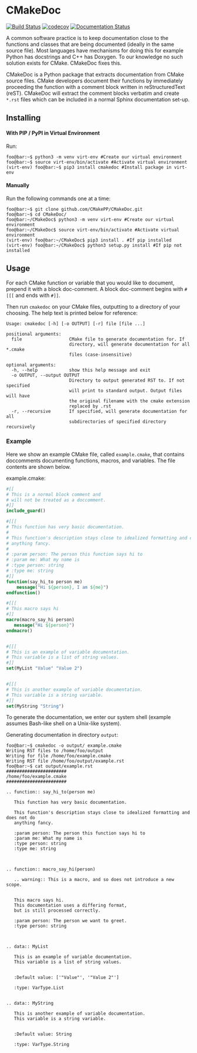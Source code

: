 # CMakeDoc
[![Build Status](https://travis-ci.com/CMakePP/CMakeDoc.svg?branch=master)](
https://travis-ci.com/CMakePP/CMakeDoc)
[![codecov](
https://codecov.io/gh/CMakePP/CMakeDoc/branch/master/graph/badge.svg)](
https://codecov.io/gh/CMakePP/CMakeDoc)
[![Documentation Status](
https://readthedocs.org/projects/cmakedoc/badge/?version=latest)](
https://cmakedoc.readthedocs.io/en/latest/?badge=latest)

A common software practice is to keep documentation close to the functions and
classes that are being documented (ideally in the same source file). Most
languages have mechanisms for doing this for example Python has docstrings and
C++ has Doxygen. To our knowledge no such solution exists for CMake. CMakeDoc
fixes this.

CMakeDoc is a Python package that extracts documentation from CMake source
files. CMake developers document their functions by immediately proceeding the
function with a comment block written in reStructuredText (reST). CMakeDoc will
extract the comment blocks verbatim and create `*.rst` files which can be
included in a normal Sphinx documentation set-up.

## Installing

#### With PIP / PyPI in Virtual Environment
Run:
```console
foo@bar:~$ python3 -m venv virt-env #Create our virtual environment
foo@bar:~$ source virt-env/bin/activate #Activate virtual environment
(virt-env) foo@bar:~$ pip3 install cmakedoc #Install package in virt-env
```

#### Manually
Run the following commands one at a time:

```console
foo@bar:~$ git clone github.com/CMakePP/CMakeDoc.git
foo@bar:~$ cd CMakeDoc/
foo@bar:~/CMakeDoc$ python3 -m venv virt-env #Create our virtual environment
foo@bar:~/CMakeDoc$ source virt-env/bin/activate #Activate virtual environment
(virt-env) foo@bar:~/CMakeDoc$ pip3 install . #If pip installed
(virt-env) foo@bar:~/CMakeDoc$ python3 setup.py install #If pip not installed
```

## Usage
For each CMake function or variable that you would like to document, prepend it with a block doc-comment.
A block doc-comment begins with `#[[[` and ends with `#]]`.

Then run `cmakedoc` on your CMake files, outputting to a directory of your choosing. The help text is printed below for reference:
```
Usage: cmakedoc [-h] [-o OUTPUT] [-r] file [file ...]

positional arguments:
  file                  CMake file to generate documentation for. If
                        directory, will generate documentation for all *.cmake
                        files (case-insensitive)

optional arguments:
  -h, --help            show this help message and exit
  -o OUTPUT, --output OUTPUT
                        Directory to output generated RST to. If not specified
                        will print to standard output. Output files will have
                        the original filename with the cmake extension
                        replaced by .rst
  -r, --recursive       If specified, will generate documentation for all
                        subdirectories of specified directory recursively
```

### Example
Here we show an example CMake file, called `example.cmake`, that contains
doccomments documenting functions, macros, and variables.
The file contents are shown below.

example.cmake:
```cmake                                                                                      
#[[
# This is a normal block comment and
# will not be treated as a doccomment.
#]]
include_guard()

#[[[
# This function has very basic documentation.
#
# This function's description stays close to idealized formatting and does not do
# anything fancy.
#
# :param person: The person this function says hi to
# :param me: What my name is
# :type person: string
# :type me: string
#]]
function(say_hi_to person me)
    message("Hi ${person}, I am ${me}")
endfunction()

#[[[
# This macro says hi
#]]
macro(macro_say_hi person)
   message("Hi ${person}")
endmacro()


#[[[
# This is an example of variable documentation.
# This variable is a list of string values.
#]]
set(MyList "Value" "Value 2")


#[[[
# This is another example of variable documentation.
# This variable is a string variable.
#]]
set(MyString "String")

```

To generate the documentation, we enter our system shell (example assumes Bash-like shell on a Unix-like system).

Generating documentation in directory `output`:
```console
foo@bar:~$ cmakedoc -o output/ example.cmake
Writing RST files to /home/foo/output
Writing for file /home/foo/example.cmake
Writing RST file /home/foo/output/example.rst
foo@bar:~$ cat output/example.rst
#######################
/home/foo/example.cmake
#######################

.. function:: say_hi_to(person me)
   
   This function has very basic documentation.
   
   This function's description stays close to idealized formatting and does not do
   anything fancy.
   
   :param person: The person this function says hi to
   :param me: What my name is
   :type person: string
   :type me: string
   


.. function:: macro_say_hi(person)

   .. warning:: This is a macro, and so does not introduce a new scope.

   
   This macro says hi.
   This documentation uses a differing format,
   but is still processed correctly.
   
   :param person: The person we want to greet.
   :type person: string 
   


.. data:: MyList
   
   This is an example of variable documentation.
   This variable is a list of string values.
   

   :Default value: ['"Value"', '"Value 2"']

   :type: VarType.List


.. data:: MyString
   
   This is another example of variable documentation.
   This variable is a string variable.
   

   :Default value: String

   :type: VarType.String



```
